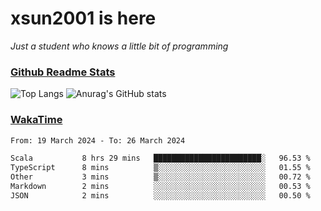 # xsun2001 is here

*Just a student who knows a little bit of programming*

### [Github Readme Stats](https://github.com/anuraghazra/github-readme-stats)

![Top Langs](https://github-readme-stats.vercel.app/api/top-langs/?username=xsun2001&layout=compact&theme=radical) ![Anurag's GitHub stats](https://github-readme-stats.vercel.app/api?username=xsun2001&show_icons=true&theme=radical)

### [WakaTime](https://wakatime.com)

<!--START_SECTION:waka-->

```txt
From: 19 March 2024 - To: 26 March 2024

Scala           8 hrs 29 mins   ████████████████████████░   96.53 %
TypeScript      8 mins          ▒░░░░░░░░░░░░░░░░░░░░░░░░   01.55 %
Other           3 mins          ▒░░░░░░░░░░░░░░░░░░░░░░░░   00.72 %
Markdown        2 mins          ░░░░░░░░░░░░░░░░░░░░░░░░░   00.53 %
JSON            2 mins          ░░░░░░░░░░░░░░░░░░░░░░░░░   00.50 %
```

<!--END_SECTION:waka-->
